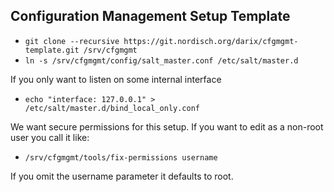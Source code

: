   Configuration Management Setup Template
------------------------------------------

- `git clone --recursive https://git.nordisch.org/darix/cfgmgmt-template.git /srv/cfgmgmt`
- `ln -s /srv/cfgmgmt/config/salt_master.conf /etc/salt/master.d`

If you only want to listen on some internal interface

- `echo "interface: 127.0.0.1" > /etc/salt/master.d/bind_local_only.conf`

We want secure permissions for this setup. If you want to edit as a non-root user you call it like:

- `/srv/cfgmgmt/tools/fix-permissions username`

If you omit the username parameter it defaults to root.
